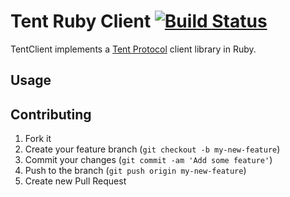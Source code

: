 # Tent Ruby Client [![Build Status](https://travis-ci.org/tent/tent-client-ruby.png?branch=0.3)](https://travis-ci.org/tent/tent-client-ruby)

TentClient implements a [Tent Protocol](https://tent.io) client library in Ruby.

## Usage

## Contributing

1. Fork it
2. Create your feature branch (`git checkout -b my-new-feature`)
3. Commit your changes (`git commit -am 'Add some feature'`)
4. Push to the branch (`git push origin my-new-feature`)
5. Create new Pull Request
